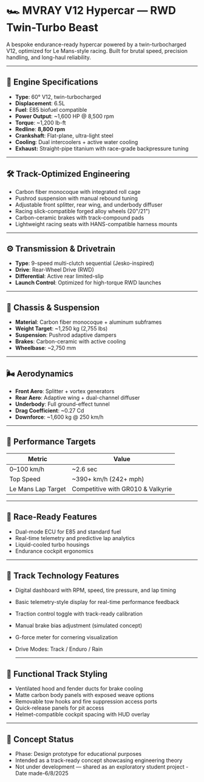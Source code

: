 # 🏎️ MVRAY V12 Hypercar — RWD Twin-Turbo Beast

A bespoke endurance-ready hypercar powered by a twin-turbocharged V12, optimized for Le Mans-style racing. Built for brutal speed, precision handling, and long-haul reliability.

---

## 🔧 Engine Specifications

- **Type**: 60° V12, twin-turbocharged
- **Displacement**: 6.5L
- **Fuel**: E85 biofuel compatible
- **Power Output**: ~1,600 HP @ 8,500 rpm
- **Torque**: ~1,200 lb-ft
- **Redline**: **8,800 rpm**
- **Crankshaft**: Flat-plane, ultra-light steel
- **Cooling**: Dual intercoolers + active water cooling
- **Exhaust:** Straight-pipe titanium with race-grade backpressure tuning
---

## 🛠️ Track-Optimized Engineering

- Carbon fiber monocoque with integrated roll cage  
- Pushrod suspension with manual rebound tuning  
- Adjustable front splitter, rear wing, and underbody diffuser  
- Racing slick-compatible forged alloy wheels (20"/21")  
- Carbon-ceramic brakes with track-compound pads  
- Lightweight racing seats with HANS-compatible harness mounts 

---
## ⚙️ Transmission & Drivetrain

- **Type**: 9-speed multi-clutch sequential (Jesko-inspired)
- **Drive**: Rear-Wheel Drive (RWD)
- **Differential**: Active rear limited-slip
- **Launch Control**: Optimized for high-torque RWD launches

---

## 🧱 Chassis & Suspension

- **Material**: Carbon fiber monocoque + aluminum subframes
- **Weight Target**: ~1,250 kg (2,755 lbs)
- **Suspension**: Pushrod adaptive dampers
- **Brakes**: Carbon-ceramic with active cooling
- **Wheelbase**: ~2,750 mm

---

## 🌬️ Aerodynamics

- **Front Aero**: Splitter + vortex generators
- **Rear Aero**: Adaptive wing + dual-channel diffuser
- **Underbody**: Full ground-effect tunnel
- **Drag Coefficient**: ~0.27 Cd
- **Downforce**: ~1,600 kg @ 250 km/h

---

## 🧪 Performance Targets

| Metric             | Value               |
|--------------------|---------------------|
| 0–100 km/h         | ~2.6 sec            |
| Top Speed          | ~390+ km/h (242+ mph) |
| Le Mans Lap Target | Competitive with GR010 & Valkyrie |

---

## 🎯 Race-Ready Features

- Dual-mode ECU for E85 and standard fuel
- Real-time telemetry and predictive lap analytics
- Liquid-cooled turbo housings
- Endurance cockpit ergonomics

---
## 🧠 Track Technology Features

- Digital dashboard with RPM, speed, tire pressure, and lap timing  
- Basic telemetry-style display for real-time performance feedback  
- Traction control toggle with track-ready calibration  
- Manual brake bias adjustment (simulated concept)  
- G-force meter for cornering visualization  
- Drive Modes: Track / Enduro / Rain

  ---
## 🎨 Functional Track Styling

- Ventilated hood and fender ducts for brake cooling  
- Matte carbon body panels with exposed weave options  
- Removable tow hooks and fire suppression access ports  
- Quick-release panels for pit access  
- Helmet-compatible cockpit spacing with HUD overlay  

---
## 📌 Concept Status

- Phase: Design prototype for educational purposes  
- Intended as a track-ready concept showcasing engineering theory  
- Not under development — shared as an exploratory student project
-Date made-6/8/2025
